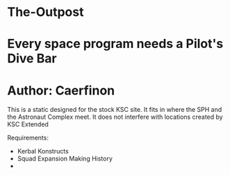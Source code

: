 # The-Outpost
# Every space program needs a Pilot's Dive Bar
# Author: Caerfinon

This is a static designed for the stock KSC site. It fits in where the SPH and the Astronaut Complex meet. 
It does not interfere with locations created by KSC Extended

Requirements: 

- Kerbal Konstructs
- Squad Expansion Making History
-  

